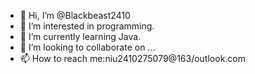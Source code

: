 - 👋 Hi, I’m @Blackbeast2410
- 👀 I’m interested in programming.
- 🌱 I’m currently learning Java.
- 💞️ I’m looking to collaborate on ...
- 📫 How to reach me:niu2410275079@163/outlook.com

<!---
Blackbeast2410/Blackbeast2410 is a ✨ special ✨ repository because its `README.md` (this file) appears on your GitHub profile.
You can click the Preview link to take a look at your changes.
--->
